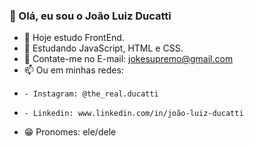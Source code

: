 ### 👋 Olá, eu sou o João Luiz Ducatti

- 👀 Hoje estudo FrontEnd.                  
- 🌱 Estudando JavaScript, HTML e CSS.
- 💞️ Contate-me no E-mail: jokesupremo@gmail.com
- 📫 Ou em minhas redes:
-     - Instagram: @the_real.ducatti
-     - Linkedin: www.linkedin.com/in/joão-luiz-ducatti
- 😁 Pronomes: ele/dele
